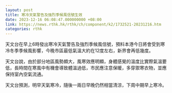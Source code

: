 ```yaml
---
layout: post
title: 寒冷天氣警告及強烈季候風信號生效
date: 2023-12-16 06:08:47.000000000 +08:00
link: https://news.rthk.hk/rthk/ch/component/k2/1732521-20231216.htm
categories: rthk
---
```


天文台在早上6時發出寒冷天氣警告及強烈季候風信號，預料本港今日將會受到寒冷冬季季候風影響，今晚市區最低氣溫大約在12度左右，新界會再低幾度。

天文台說，由於部分地區風勢頗大，風寒效應明顯，身體感覺的溫度比實際氣溫要低，長時間在寒風中有機會導致體溫過低，市民應注意保暖，多穿禦寒衣物，並應保持室內空氣流通。

天文台預測，明早天氣寒冷，隨後一兩日早晚仍然相當清涼，下周中期早上寒冷。
